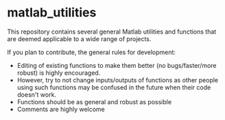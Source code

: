 # matlab_utilities

This repository contains several general Matlab utilities and functions that are deemed applicable to a wide range of projects.

If you plan to contribute, the general rules for development:

* Editing of existing functions to make them better (no bugs/faster/more robust) is highly encouraged. 
* However, try to not change inputs/outputs of functions as other people using such functions may be confused in the future when their code doesn't work.
* Functions should be as general and robust as possible
* Comments are highly welcome
